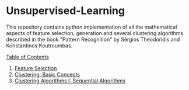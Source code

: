 # Unsupervised-Learning

This repository contains python implementation of all the mathematical aspects of feature selection, generation and several clustering algorithms described in the book
"Pattern Recognition" by Sergios Theodoridis and Konstantinos Koutroumbas.

[Table of Contents](#)
 1. [Feature Selection](#)
 2. [Clustering: Basic Concepts](#)
 3. [Clustering Algorithms I: Sequential Algorithms]()
